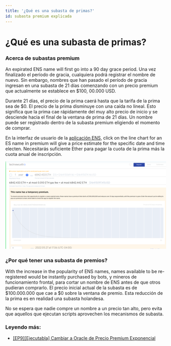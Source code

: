 ```yaml
---
title: '¿Qué es una subasta de primas?'
id: subasta premium explicada
---
```


# ¿Qué es una subasta de primas?

### Acerca de subastas premium

An expirated ENS name will first go into a 90 day grace period. Una vez finalizado el período de gracia, cualquiera podrá registrar el nombre de nuevo. Sin embargo, nombres que han pasado el período de gracia ingresan en una subasta de 21 días comenzando con un precio premium que actualmente se establece en $100, 00.000 USD.

Durante 21 días, el precio de la prima caerá hasta que la tarifa de la prima sea de $0. El precio de la prima disminuye con una caída no lineal. Esto significa que la prima cae rápidamente del muy alto precio de inicio y se desciende hacia el final de la ventana de prima de 21 días. Un nombre puede ser registrado dentro de la subasta premium eligiendo el momento de comprar.

En la interfaz de usuario de la [aplicación ENS](https://app.ens.domains), click on the line chart for an ES name in premium will give a price estimate for the specific date and time electen. Necesitarás suficiente Ether para pagar la cuota de la prima más la cuota anual de inscripción.

![Gestor de aplicaciones que muestran deterioro premium.](./img/premium-auction-1.png "Gráfico de período de declive premium.")

### ¿Por qué tener una subasta de premios?

With the increase in the popularity of ENS names, names available to be re-registered would be instantly purchased by bots, y mineros de funcionamiento frontal, para cortar un nombre de ENS antes de que otros pudieran comprarlo. El precio inicial actual de la subasta es de $100.000.000 que cae a $0 sobre la ventana de premio. Esta reducción de la prima es en realidad una subasta holandesa.

No se espera que nadie compre un nombre a un precio tan alto, pero evita que aquellos que ejecutan scripts aprovechen los mecanismos de subasta.

### Leyendo más:

* [\[EP9\]\[Ejecutabla\] Cambiar a Oracle de Precio Premium Exponencial](https://docs.ens.domains/v/governance/governance-proposals/ep9-executable-change-to-exponential-premium-price-oracle)

